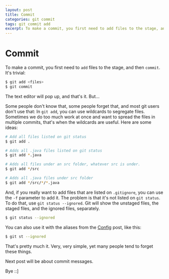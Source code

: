 ```yaml
---
layout: post
title: Commit
categories: git commit
tags: git commit add
excerpt: To make a commit, you first need to add files to the stage, and then commit ...
---
```

# Commit

To make a commit, you first need to `add` files to the stage, and then `commit`. It's trivial:

``` bash
$ git add <files>
$ git commit
```

The text editor will pop up, and that's it.
But...

Some people don't know that, some people forget that, and most git users don't use that: In `git add`, you can use wildcards to segregate files. Sometimes we do too much work at once and want to spread the files in multiple commits, that's when the wildcards are useful. Here are some ideas:

``` bash
# Add all files listed on git status
$ git add .

# Adds all .java files listed on git status
$ git add *.java

# Adds all files under an src folder, whatever src is under.
$ git add */src

# Adds all .java files under src folder
$ git add */src/*/*.java
```

And, if you really want to add files that are listed on `.gitignore`, you can use the `-f` parameter to add it. The problem is that it's not listed on `git status`. To do that, use `git status --ignored`. Git will show the unstaged files, the staged files, and the ignored files, separately.

``` bash
$ git status --ignored
```

You can also use it with the aliases from the [Config](https://nipanga.github.io/2017/04/03/config.html) post, like this:

``` bash
$ git st --ignored
```

That's pretty much it. Very, very simple, yet many people tend to forget these things.

Next post will be about commit messages.


Bye ::]
